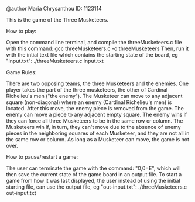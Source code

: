 @author Maria Chrysanthou   ID: 1123114

This is the game of the Three Musketeers.

How to play:

Open the command line terminal, and compile the threeMusketeers.c file with this command:
gcc threeMusketeers.c -o threeMusketeers
Then, run it with the intial text file which contains the starting state of the board, eg "input.txt":
./threeMusketeers.c input.txt

Game Rules: 

There are two opposing teams, the three Musketeers and the enemies.
One player takes the part of the three musketeers, the other of Cardinal Richelieu's men ("the enemy").
The Musketeer can move to any adjacent square (non-diagonal) where an enemy (Cardinal Richelieu's men) is located. 
After this move, the enemy piece is removed from the game.
The enemy can move a piece to any adjacent empty square.
The enemy wins if they can force all three Musketeers to be in the same row or column.
The Musketeers win if, in turn, they can't move due to the absence of enemy pieces in the neighboring squares of each Musketeer,
and they are not all in the same row or column. 
As long as a Musketeer can move, the game is not over.

How to pause/restart a game:

The user can terminate the game with the command: "0,0=E",
which will then save the current state of the game board in an output
file. To start a game from how it was last displayed, the user instead of
using the initial starting file, can use the output file, eg "out-input.txt":
./threeMusketeers.c out-input.txt
